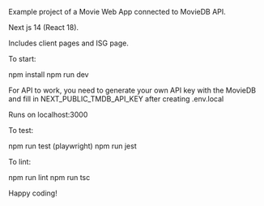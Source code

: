 Example project of a Movie Web App connected to MovieDB API.

Next js 14 (React 18).

Includes client pages and ISG page.

To start:

npm install
npm run dev

For API to work, you need to generate your own API key with the MovieDB
and fill in NEXT_PUBLIC_TMDB_API_KEY after creating .env.local 

Runs on localhost:3000

To test:

npm run test (playwright)
npm run jest 

To lint:

npm run lint
npm run tsc

Happy coding!